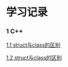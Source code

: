 # 学习记录
### 1 C++

[1.1 struct与class的区别](./c++/struct与class的区别.md)

[1.2 struct与class的区别](./c++/c++static、const、constexpr限定符.md)

